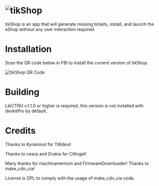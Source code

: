 # ![tikShop](https://raw.githubusercontent.com/DanTheMan827/tikShop/master/banner.png)
tikShop is an app that will generate missing tickets, install, and launch the eShop without any user interaction required.

# Installation
Scan the QR code below in FBI to install the current version of tikShop

![tikShop QR Code](https://raw.githubusercontent.com/DanTheMan827/tikShop/master/qr_code.png)

# Building
LibCTRU v.1.1.0 or higher is required, this version is not installed with devkitPro by default.

# Credits
Thanks to Kyraminol for TIKdevil

Thanks to cearp and Drakia for CIAngel!

Many thanks for machinamentum and FirmwareDownloader! Thanks to make_cdn_cia!

License is GPL to comply with the usage of make_cdn_cia code.

